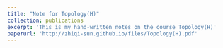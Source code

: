 ```yaml
---
title: "Note for Topology(H)"
collection: publications
excerpt: 'This is my hand-written notes on the course Topology(H)'
paperurl: 'http://zhiqi-sun.github.io/files/Topology(H).pdf'
---
```

